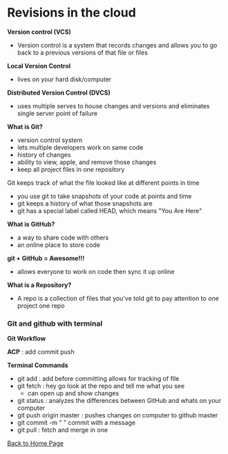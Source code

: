 # Revisions in the cloud

**Version control (VCS)**

- Version control is a system that records changes and allows you to go back to a previous versions of that file or files

**Local Version Control**
 - lives on your hard disk/computer
 
 **Distributed Version Control (DVCS)**
 - uses multiple serves to house changes and versions and eliminates single server point of failure

**What is Git?**
* version control system
* lets multiple developers work on same code
* history of changes
* ability to view, apple, and remove those changes
* keep all project files in one repository

Git keeps track of what the file looked like at different points in time

- you use git to take snapshots of your code at points and time
- git keeps a history of what those snapshots are
- git has a special label called HEAD, which means "You Are Here"

**What is GitHub?**
- a way to share code with others
- an online place to store code

**git + GitHub = Awesome!!!**
- allows everyone to work on code then sync it up online

**What is a Repository?**

- A repo is a collection of files that you've told git to pay attention to
one project one repo

### Git and github with terminal
 
 **Git  Workflow**
 
 **ACP** : add commit push
 
 **Terminal Commands**
- git add <filename> : add before committing allows for tracking of file
- git fetch : hey go look at the repo and tell me what you see 
  - can open up and show changes
- git status : analyzes the differences between GitHub and whats on your computer
- git push origin master : pushes changes on computer to github master
- git commit -m " " commit with a message
- git pull : fetch and merge in one
 
 
 [Back to Home Page](https://ashcaz.github.io/learning-journal/)
